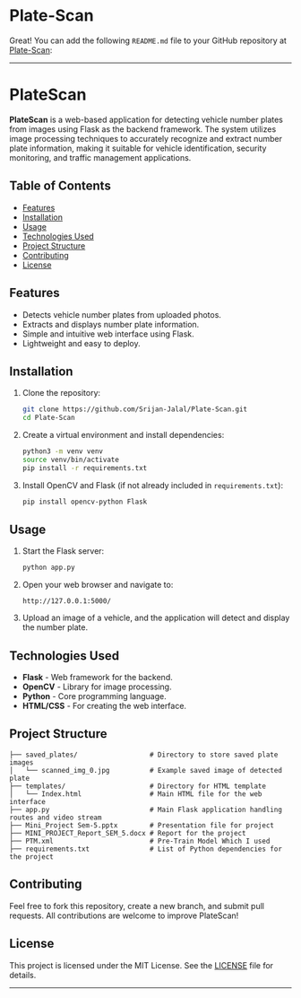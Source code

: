 # Plate-Scan
Great! You can add the following `README.md` file to your GitHub repository at [Plate-Scan](https://github.com/Srijan-Jalal/Plate-Scan):

---

# PlateScan

**PlateScan** is a web-based application for detecting vehicle number plates from images using Flask as the backend framework. The system utilizes image processing techniques to accurately recognize and extract number plate information, making it suitable for vehicle identification, security monitoring, and traffic management applications.

## Table of Contents
- [Features](#features)
- [Installation](#installation)
- [Usage](#usage)
- [Technologies Used](#technologies-used)
- [Project Structure](#project-structure)
- [Contributing](#contributing)
- [License](#license)

## Features
- Detects vehicle number plates from uploaded photos.
- Extracts and displays number plate information.
- Simple and intuitive web interface using Flask.
- Lightweight and easy to deploy.

## Installation

1. Clone the repository:
   ```bash
   git clone https://github.com/Srijan-Jalal/Plate-Scan.git
   cd Plate-Scan
   ```

2. Create a virtual environment and install dependencies:
   ```bash
   python3 -m venv venv
   source venv/bin/activate
   pip install -r requirements.txt
   ```

3. Install OpenCV and Flask (if not already included in `requirements.txt`):
   ```bash
   pip install opencv-python Flask
   ```

## Usage

1. Start the Flask server:
   ```bash
   python app.py
   ```

2. Open your web browser and navigate to:
   ```
   http://127.0.0.1:5000/
   ```

3. Upload an image of a vehicle, and the application will detect and display the number plate.

## Technologies Used
- **Flask** - Web framework for the backend.
- **OpenCV** - Library for image processing.
- **Python** - Core programming language.
- **HTML/CSS** - For creating the web interface.

## Project Structure
```
├── saved_plates/                  # Directory to store saved plate images
│   └── scanned_img_0.jpg          # Example saved image of detected plate
├── templates/                     # Directory for HTML template
│   └── Index.html                 # Main HTML file for the web interface
├── app.py                         # Main Flask application handling routes and video stream
├── Mini_Project Sem-5.pptx        # Presentation file for project
├── MINI_PROJECT_Report_SEM_5.docx # Report for the project
├── PTM.xml                        # Pre-Train Model Which I used
├── requirements.txt               # List of Python dependencies for the project
```

## Contributing
Feel free to fork this repository, create a new branch, and submit pull requests. All contributions are welcome to improve PlateScan!

## License
This project is licensed under the MIT License. See the [LICENSE](LICENSE) file for details.

---
